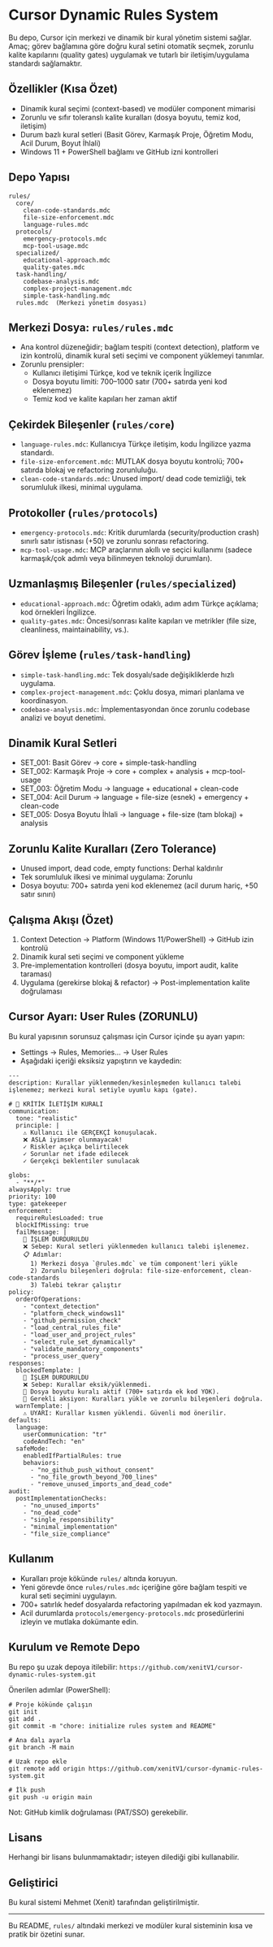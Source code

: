 # Cursor Dynamic Rules System

Bu depo, Cursor için merkezi ve dinamik bir kural yönetim sistemi sağlar. Amaç; görev bağlamına göre doğru kural setini otomatik seçmek, zorunlu kalite kapılarını (quality gates) uygulamak ve tutarlı bir iletişim/uygulama standardı sağlamaktır.

## Özellikler (Kısa Özet)
- Dinamik kural seçimi (context-based) ve modüler component mimarisi
- Zorunlu ve sıfır toleranslı kalite kuralları (dosya boyutu, temiz kod, iletişim)
- Durum bazlı kural setleri (Basit Görev, Karmaşık Proje, Öğretim Modu, Acil Durum, Boyut İhlali)
- Windows 11 + PowerShell bağlamı ve GitHub izni kontrolleri

## Depo Yapısı
```
rules/
  core/
    clean-code-standards.mdc
    file-size-enforcement.mdc
    language-rules.mdc
  protocols/
    emergency-protocols.mdc
    mcp-tool-usage.mdc
  specialized/
    educational-approach.mdc
    quality-gates.mdc
  task-handling/
    codebase-analysis.mdc
    complex-project-management.mdc
    simple-task-handling.mdc
  rules.mdc  (Merkezi yönetim dosyası)
```

## Merkezi Dosya: `rules/rules.mdc`
- Ana kontrol düzeneğidir; bağlam tespiti (context detection), platform ve izin kontrolü, dinamik kural seti seçimi ve component yüklemeyi tanımlar.
- Zorunlu prensipler:
  - Kullanıcı iletişimi Türkçe, kod ve teknik içerik İngilizce
  - Dosya boyutu limiti: 700–1000 satır (700+ satırda yeni kod eklenemez)
  - Temiz kod ve kalite kapıları her zaman aktif

## Çekirdek Bileşenler (`rules/core`)
- `language-rules.mdc`: Kullanıcıya Türkçe iletişim, kodu İngilizce yazma standardı.
- `file-size-enforcement.mdc`: MUTLAK dosya boyutu kontrolü; 700+ satırda blokaj ve refactoring zorunluluğu.
- `clean-code-standards.mdc`: Unused import/ dead code temizliği, tek sorumluluk ilkesi, minimal uygulama.

## Protokoller (`rules/protocols`)
- `emergency-protocols.mdc`: Kritik durumlarda (security/production crash) sınırlı satır istisnası (+50) ve zorunlu sonrası refactoring.
- `mcp-tool-usage.mdc`: MCP araçlarının akıllı ve seçici kullanımı (sadece karmaşık/çok adımlı veya bilinmeyen teknoloji durumları).

## Uzmanlaşmış Bileşenler (`rules/specialized`)
- `educational-approach.mdc`: Öğretim odaklı, adım adım Türkçe açıklama; kod örnekleri İngilizce.
- `quality-gates.mdc`: Öncesi/sonrası kalite kapıları ve metrikler (file size, cleanliness, maintainability, vs.).

## Görev İşleme (`rules/task-handling`)
- `simple-task-handling.mdc`: Tek dosyalı/sade değişikliklerde hızlı uygulama.
- `complex-project-management.mdc`: Çoklu dosya, mimari planlama ve koordinasyon.
- `codebase-analysis.mdc`: İmplementasyondan önce zorunlu codebase analizi ve boyut denetimi.

## Dinamik Kural Setleri
- SET_001: Basit Görev → core + simple-task-handling
- SET_002: Karmaşık Proje → core + complex + analysis + mcp-tool-usage
- SET_003: Öğretim Modu → language + educational + clean-code
- SET_004: Acil Durum → language + file-size (esnek) + emergency + clean-code
- SET_005: Dosya Boyutu İhlali → language + file-size (tam blokaj) + analysis

## Zorunlu Kalite Kuralları (Zero Tolerance)
- Unused import, dead code, empty functions: Derhal kaldırılır
- Tek sorumluluk ilkesi ve minimal uygulama: Zorunlu
- Dosya boyutu: 700+ satırda yeni kod eklenemez (acil durum hariç, +50 satır sınırı)

## Çalışma Akışı (Özet)
1) Context Detection → Platform (Windows 11/PowerShell) → GitHub izin kontrolü
2) Dinamik kural seti seçimi ve component yükleme
3) Pre-implementation kontrolleri (dosya boyutu, import audit, kalite taraması)
4) Uygulama (gerekirse blokaj & refactor) → Post-implementation kalite doğrulaması

## Cursor Ayarı: User Rules (ZORUNLU)
Bu kural yapısının sorunsuz çalışması için Cursor içinde şu ayarı yapın:
- Settings → Rules, Memories... → User Rules
- Aşağıdaki içeriği eksiksiz yapıştırın ve kaydedin:
```
---
description: Kurallar yüklenmeden/kesinleşmeden kullanıcı talebi işlenemez; merkezi kural setiyle uyumlu kapı (gate).

# 🚨 KRİTİK İLETİŞİM KURALI
communication:
  tone: "realistic"
  principle: |
    ⚠️ Kullanıcı ile GERÇEKÇİ konuşulacak. 
    ❌ ASLA iyimser olunmayacak!
    ✓ Riskler açıkça belirtilecek
    ✓ Sorunlar net ifade edilecek
    ✓ Gerçekçi beklentiler sunulacak

globs:
  - "**/*"
alwaysApply: true
priority: 100
type: gatekeeper
enforcement:
  requireRulesLoaded: true
  blockIfMissing: true
  failMessage: |
    🛑 İŞLEM DURDURULDU
    ❌ Sebep: Kural setleri yüklenmeden kullanıcı talebi işlenemez.
    📋 Adımlar:
      1) Merkezi dosya `@rules.mdc` ve tüm component'leri yükle
      2) Zorunlu bileşenleri doğrula: file-size-enforcement, clean-code-standards
      3) Talebi tekrar çalıştır
policy:
  orderOfOperations:
    - "context_detection"
    - "platform_check_windows11"
    - "github_permission_check"
    - "load_central_rules_file"
    - "load_user_and_project_rules"
    - "select_rule_set_dynamically"
    - "validate_mandatory_components"
    - "process_user_query"
responses:
  blockedTemplate: |
    🛑 İŞLEM DURDURULDU
    ❌ Sebep: Kurallar eksik/yüklenmedi.
    📏 Dosya boyutu kuralı aktif (700+ satırda ek kod YOK).
    🔧 Gerekli aksiyon: Kuralları yükle ve zorunlu bileşenleri doğrula.
  warnTemplate: |
    ⚠️ UYARI: Kurallar kısmen yüklendi. Güvenli mod önerilir.
defaults:
  language:
    userCommunication: "tr"
    codeAndTech: "en"
  safeMode:
    enabledIfPartialRules: true
    behaviors:
      - "no_github_push_without_consent"
      - "no_file_growth_beyond_700_lines"
      - "remove_unused_imports_and_dead_code"
audit:
  postImplementationChecks:
    - "no_unused_imports"
    - "no_dead_code"
    - "single_responsibility"
    - "minimal_implementation"
    - "file_size_compliance"
```

## Kullanım
- Kuralları proje kökünde `rules/` altında koruyun.
- Yeni görevde önce `rules/rules.mdc` içeriğine göre bağlam tespiti ve kural seti seçimini uygulayın.
- 700+ satırlık hedef dosyalarda refactoring yapılmadan ek kod yazmayın.
- Acil durumlarda `protocols/emergency-protocols.mdc` prosedürlerini izleyin ve mutlaka dokümante edin.

## Kurulum ve Remote Depo
Bu repo şu uzak depoya itilebilir: `https://github.com/xenitV1/cursor-dynamic-rules-system.git`

Önerilen adımlar (PowerShell):
```
# Proje kökünde çalışın
git init
git add .
git commit -m "chore: initialize rules system and README"

# Ana dalı ayarla
git branch -M main

# Uzak repo ekle
git remote add origin https://github.com/xenitV1/cursor-dynamic-rules-system.git

# İlk push
git push -u origin main
```
Not: GitHub kimlik doğrulaması (PAT/SSO) gerekebilir.

## Lisans
Herhangi bir lisans bulunmamaktadır; isteyen dilediği gibi kullanabilir.

## Geliştirici
Bu kural sistemi Mehmet (Xenit) tarafından geliştirilmiştir.

---
Bu README, `rules/` altındaki merkezi ve modüler kural sisteminin kısa ve pratik bir özetini sunar.
